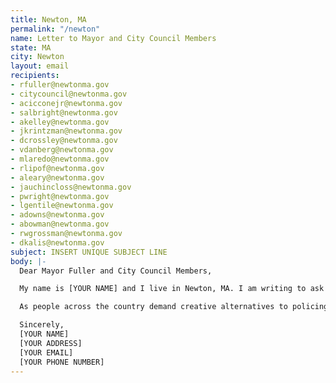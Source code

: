 ```yaml
---
title: Newton, MA
permalink: "/newton"
name: Letter to Mayor and City Council Members
state: MA
city: Newton
layout: email
recipients:
- rfuller@newtonma.gov
- citycouncil@newtonma.gov
- acicconejr@newtonma.gov
- salbright@newtonma.gov
- akelley@newtonma.gov
- jkrintzman@newtonma.gov
- dcrossley@newtonma.gov
- vdanberg@newtonma.gov
- mlaredo@newtonma.gov
- rlipof@newtonma.gov
- aleary@newtonma.gov
- jauchincloss@newtonma.gov
- pwright@newtonma.gov
- lgentile@newtonma.gov
- adowns@newtonma.gov
- abowman@newtonma.gov
- rwgrossman@newtonma.gov
- dkalis@newtonma.gov
subject: INSERT UNIQUE SUBJECT LINE
body: |-
  Dear Mayor Fuller and City Council Members,

  My name is [YOUR NAME] and I live in Newton, MA. I am writing to ask that you use your power to reject the proposed increase of $147k to the Newton Police Department’s FY21 budget. With a multi-billion dollar drop in revenue due to the many complications of COVID-19 and other departments losing money, an increase for the NPD budget does not make sense or benefit our city. This money should instead go toward the Library, Health & Human Services, Senior Services, Affordable Housing, Youth Services, treatment and healing for physical and mental health issues, accessible green energy jobs, or other community-building programs that benefit communities of color and low-income communities.

  As people across the country demand creative alternatives to policing, the last thing Newton needs is new police cruisers. Social service programs are what make our community safe, not more policing that leads to the murder and incarceration of Black people, Indigenous people, and people of color who are already disproportionately affected by the current economic and health crisis and by police brutality. If Newton is truly a town where Black Lives Matter, as was said to protestors at City Hall, then please demonstrate it through our tax dollars.

  Sincerely,
  [YOUR NAME]
  [YOUR ADDRESS]
  [YOUR EMAIL]
  [YOUR PHONE NUMBER]
---
```


